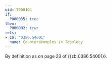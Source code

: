 ```yaml
---
uid: T000104
if:
  P000035: true
then:
  P000002: true
refs:
- zb: "0386.54001"
  name: Counterexamples in Topology
---
```


By definition as on page 23 of {{zb:0386.54001}}.
